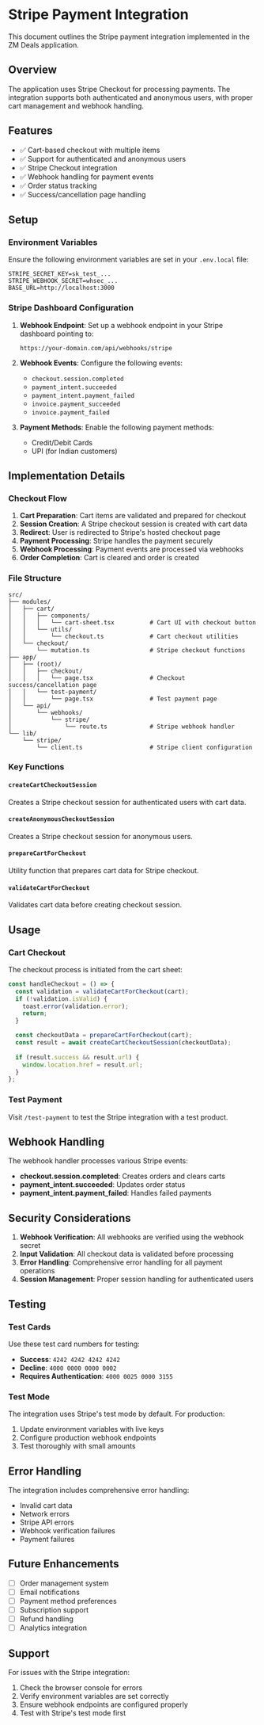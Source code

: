 # Stripe Payment Integration

This document outlines the Stripe payment integration implemented in the ZM Deals application.

## Overview

The application uses Stripe Checkout for processing payments. The integration supports both authenticated and anonymous users, with proper cart management and webhook handling.

## Features

- ✅ Cart-based checkout with multiple items
- ✅ Support for authenticated and anonymous users
- ✅ Stripe Checkout integration
- ✅ Webhook handling for payment events
- ✅ Order status tracking
- ✅ Success/cancellation page handling

## Setup

### Environment Variables

Ensure the following environment variables are set in your `.env.local` file:

```env
STRIPE_SECRET_KEY=sk_test_...
STRIPE_WEBHOOK_SECRET=whsec_...
BASE_URL=http://localhost:3000
```

### Stripe Dashboard Configuration

1. **Webhook Endpoint**: Set up a webhook endpoint in your Stripe dashboard pointing to:
   ```
   https://your-domain.com/api/webhooks/stripe
   ```

2. **Webhook Events**: Configure the following events:
   - `checkout.session.completed`
   - `payment_intent.succeeded`
   - `payment_intent.payment_failed`
   - `invoice.payment_succeeded`
   - `invoice.payment_failed`

3. **Payment Methods**: Enable the following payment methods:
   - Credit/Debit Cards
   - UPI (for Indian customers)

## Implementation Details

### Checkout Flow

1. **Cart Preparation**: Cart items are validated and prepared for checkout
2. **Session Creation**: A Stripe checkout session is created with cart data
3. **Redirect**: User is redirected to Stripe's hosted checkout page
4. **Payment Processing**: Stripe handles the payment securely
5. **Webhook Processing**: Payment events are processed via webhooks
6. **Order Completion**: Cart is cleared and order is created

### File Structure

```
src/
├── modules/
│   ├── cart/
│   │   ├── components/
│   │   │   └── cart-sheet.tsx          # Cart UI with checkout button
│   │   └── utils/
│   │       └── checkout.ts             # Cart checkout utilities
│   └── checkout/
│       └── mutation.ts                 # Stripe checkout functions
├── app/
│   ├── (root)/
│   │   ├── checkout/
│   │   │   └── page.tsx                # Checkout success/cancellation page
│   │   └── test-payment/
│   │       └── page.tsx                # Test payment page
│   └── api/
│       └── webhooks/
│           └── stripe/
│               └── route.ts            # Stripe webhook handler
└── lib/
    └── stripe/
        └── client.ts                   # Stripe client configuration
```

### Key Functions

#### `createCartCheckoutSession`
Creates a Stripe checkout session for authenticated users with cart data.

#### `createAnonymousCheckoutSession`
Creates a Stripe checkout session for anonymous users.

#### `prepareCartForCheckout`
Utility function that prepares cart data for Stripe checkout.

#### `validateCartForCheckout`
Validates cart data before creating checkout session.

## Usage

### Cart Checkout

The checkout process is initiated from the cart sheet:

```typescript
const handleCheckout = () => {
  const validation = validateCartForCheckout(cart);
  if (!validation.isValid) {
    toast.error(validation.error);
    return;
  }

  const checkoutData = prepareCartForCheckout(cart);
  const result = await createCartCheckoutSession(checkoutData);
  
  if (result.success && result.url) {
    window.location.href = result.url;
  }
};
```

### Test Payment

Visit `/test-payment` to test the Stripe integration with a test product.

## Webhook Handling

The webhook handler processes various Stripe events:

- **checkout.session.completed**: Creates orders and clears carts
- **payment_intent.succeeded**: Updates order status
- **payment_intent.payment_failed**: Handles failed payments

## Security Considerations

1. **Webhook Verification**: All webhooks are verified using the webhook secret
2. **Input Validation**: All checkout data is validated before processing
3. **Error Handling**: Comprehensive error handling for all payment operations
4. **Session Management**: Proper session handling for authenticated users

## Testing

### Test Cards

Use these test card numbers for testing:

- **Success**: `4242 4242 4242 4242`
- **Decline**: `4000 0000 0000 0002`
- **Requires Authentication**: `4000 0025 0000 3155`

### Test Mode

The integration uses Stripe's test mode by default. For production:

1. Update environment variables with live keys
2. Configure production webhook endpoints
3. Test thoroughly with small amounts

## Error Handling

The integration includes comprehensive error handling:

- Invalid cart data
- Network errors
- Stripe API errors
- Webhook verification failures
- Payment failures

## Future Enhancements

- [ ] Order management system
- [ ] Email notifications
- [ ] Payment method preferences
- [ ] Subscription support
- [ ] Refund handling
- [ ] Analytics integration

## Support

For issues with the Stripe integration:

1. Check the browser console for errors
2. Verify environment variables are set correctly
3. Ensure webhook endpoints are configured properly
4. Test with Stripe's test mode first 